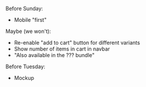 Before Sunday:
- Mobile "first"

Maybe (we won't):
- Re-enable "add to cart" button for different variants
- Show number of items in cart in navbar
- "Also available in the ??? bundle"

Before Tuesday:
- Mockup
